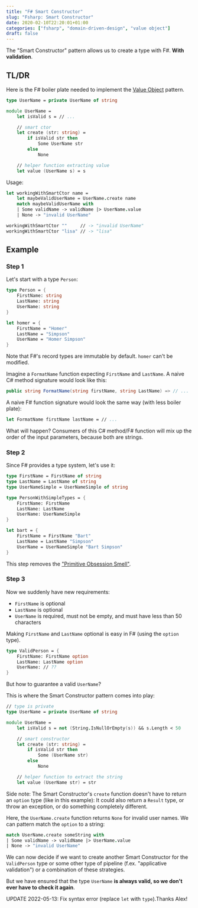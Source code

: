 ```yaml
---
title: "F# Smart Constructor"
slug: "Fsharp: Smart Constructor"
date: 2020-02-10T22:20:01+01:00
categories: ["fsharp", "domain-driven-design", "value object"]
draft: false
---
```


The "Smart Constructor" pattern allows us to create a type with F#. **With validation**.

## TL/DR

Here is the F# boiler plate needed to implement the [Value Object](https://en.wikipedia.org/wiki/Value_object) pattern.

``` fsharp
type UserName = private UserName of string

module UserName =
    let isValid s = // ...

    // smart ctor
    let create (str: string) =
        if isValid str then
            Some UserName str
        else
            None

    // helper function extracting value
    let value (UserName s) = s
```

Usage:

``` fsharp
let workingWithSmartCtor name =
    let maybeValidUserName = UserName.create name
    match maybeValidUserName with
    | Some validName -> validName |> UserName.value
    | None -> "invalid UserName"

workingWithSmartCtor ""     // -> "invalid UserName"
workingWithSmartCtor "lisa" // -> "lisa"
```

## Example

### Step 1

Let's start with a type `Person`:

``` fsharp
type Person = {
    FirstName: string
    LastName: string
    UserName: string
}

let homer = {
    FirstName = "Homer"
    LastName = "Simpson"
    UserName = "Homer Simpson"
}
```

Note that F#'s record types are immutable by default. `homer` can't be modified.

Imagine a `FormatName` function expecting `FirstName` and `LastName`. A naive C# method signature would look like this:

``` csharp
public string FormatName(string firstName, string LastName) => // ...
```

A naive F# function signature would look the same way (with less boiler plate):

``` fsharp
let FormatName firstName lastName = // ...
```

What will happen? Consumers of this C# method/F# function will mix up the order of the input parameters, because both are strings.

### Step 2

Since F# provides a type system, let's use it:

``` fsharp
type FirstName = FirstName of string
type LastName = LastName of string
type UserNameSimple = UserNameSimple of string

type PersonWithSimpleTypes = {
    FirstName: FirstName
    LastName: LastName
    UserName: UserNameSimple
}

let bart = {
    FirstName = FirstName "Bart"
    LastName = LastName "Simpson"
    UserName = UserNameSimple "Bart Simpson"
}
```

This step removes the ["Primitive Obsession Smell"](https://enterprisecraftsmanship.com/posts/functional-c-primitive-obsession/).

### Step 3

Now we suddenly have new requirements:

- `FirstName` is optional
- `LastName` is optional
- `UserName` is required, must not be empty, and must have less than 50 characters

Making `FirstName` and `LastName` optional is easy in F# (using the `option` type).

``` fsharp
type ValidPerson = {
    FirstName: FirstName option
    LastName: LastName option
    UserName: // ??
}
```

But how to guarantee a valid `UserName`?

This is where the Smart Constructor pattern comes into play:

``` fsharp
// type is private
type UserName = private UserName of string

module UserName =
    let isValid s = not (String.IsNullOrEmpty(s)) && s.Length < 50

    // smart constructor
    let create (str: string) =
        if isValid str then
            Some (UserName str)
        else
            None

    // helper function to extract the string
    let value (UserName str) = str
```

Side note: The Smart Constructor's `create` function doesn't have to return an `option` type (like in this example): It could also return a `Result` type, or throw an exception, or do something completely different.

Here, the `UserName.create` function returns `None` for invalid user names. We can pattern match the `option` to a string:

``` fsharp
match UserName.create someString with
| Some validName -> validName |> UserName.value
| None -> "invalid UserName"
```


We can now decide if we want to create another Smart Constructor for the `ValidPerson` type or some other type of pipeline (f.ex. "applicative validation") or a combination of these strategies.

But we have ensured that the type `UserName` **is always valid, so we don't ever have to check it again**.

UPDATE 2022-05-13: Fix syntax error (replace `let` with `type`).Thanks Alex!
